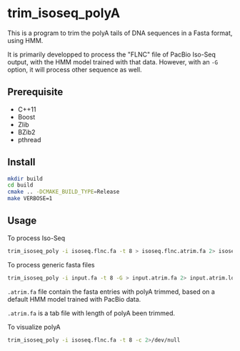# trim_isoseq_polyA
This is a program to trim the polyA tails of DNA sequences in a Fasta format, using HMM. 

It is primarily developped to process the "FLNC" file of PacBio Iso-Seq output, with the HMM
model trained with that data. However, with an `-G` option, it will process other sequence
as well.

## Prerequisite
- C++11
- Boost
- Zlib 
- BZib2
- pthread

## Install
```bash
mkdir build
cd build
cmake .. -DCMAKE_BUILD_TYPE=Release
make VERBOSE=1
```

## Usage
To process Iso-Seq
```bash
trim_isoseq_poly -i isoseq.flnc.fa -t 8 > isoseq.flnc.atrim.fa 2> isoseq.flnc.atrim.log
```

To process generic fasta files
```bash
trim_isoseq_poly -i input.fa -t 8 -G > input.atrim.fa 2> input.atrim.log
```
`.atrim.fa` file contain the fasta entries with polyA trimmed, based on a default HMM model trained with PacBio data. 

`.atrim.fa` is a tab file with length of polyA been trimmed.

To visualize polyA
```bash
trim_isoseq_poly -i isoseq.flnc.fa -t 8 -c 2>/dev/null
```
